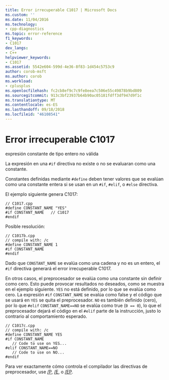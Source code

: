 ```yaml
---
title: Error irrecuperable C1017 | Microsoft Docs
ms.custom: ''
ms.date: 11/04/2016
ms.technology:
- cpp-diagnostics
ms.topic: error-reference
f1_keywords:
- C1017
dev_langs:
- C++
helpviewer_keywords:
- C1017
ms.assetid: 5542e604-599d-4e36-8f83-1d454c5753c9
author: corob-msft
ms.author: corob
ms.workload:
- cplusplus
ms.openlocfilehash: fc2cb8ef9c7c9fe8eea7c506e55c49878b9bd809
ms.sourcegitcommit: 913c3bf23937b64b90ac05181fdff3df947d9f1c
ms.translationtype: MT
ms.contentlocale: es-ES
ms.lasthandoff: 09/18/2018
ms.locfileid: "46108541"
---
```

# <a name="fatal-error-c1017"></a>Error irrecuperable C1017

expresión constante de tipo entero no válida

La expresión en una `#if` directiva no existe o no se evaluaran como una constante.

Constantes definidas mediante `#define` deben tener valores que se evalúan como una constante entera si se usan en un `#if`, `#elif`, o `#else` directiva.

El ejemplo siguiente genera C1017:

```
// C1017.cpp
#define CONSTANT_NAME "YES"
#if CONSTANT_NAME   // C1017
#endif
```

Posible resolución:

```
// C1017b.cpp
// compile with: /c
#define CONSTANT_NAME 1
#if CONSTANT_NAME
#endif
```

Dado que `CONSTANT_NAME` se evalúa como una cadena y no es un entero, el `#if` directiva generará el error irrecuperable C1017.

En otros casos, el preprocesador se evalúa como una constante sin definir como cero. Esto puede provocar resultados no deseados, como se muestra en el ejemplo siguiente. `YES` no está definido, por lo que se evalúa como cero. La expresión `#if` `CONSTANT_NAME` se evalúa como false y el código que se usará en `YES` se quita el preprocesador. `NO` es también definido (cero), por lo que `#elif` `CONSTANT_NAME==NO` se evalúa como true (`0 == 0`), lo que el preprocesador dejará el código en el `#elif` parte de la instrucción, justo lo contrario al comportamiento esperado.

```
// C1017c.cpp
// compile with: /c
#define CONSTANT_NAME YES
#if CONSTANT_NAME
   // Code to use on YES...
#elif CONSTANT_NAME==NO
   // Code to use on NO...
#endif
```

Para ver exactamente cómo controla el compilador las directivas de preprocesador, use [/P](../../build/reference/p-preprocess-to-a-file.md), [/E](../../build/reference/e-preprocess-to-stdout.md), o [/EP](../../build/reference/ep-preprocess-to-stdout-without-hash-line-directives.md).